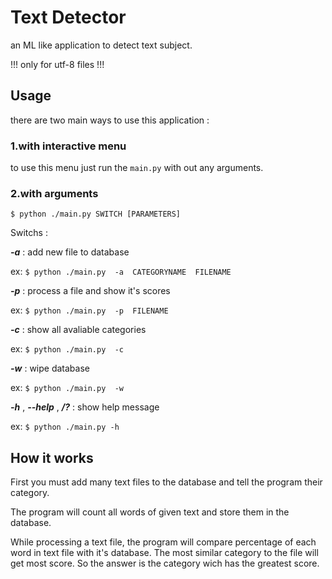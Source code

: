 # Text Detector

an ML like application to detect text subject.

!!! only for utf-8 files !!!

## Usage

there are two main ways to use this application :

<h3>1.with interactive menu</h3>
	
to use this menu just run the `main.py` with out any arguments.

<h3>2.with arguments</h3>

`$ python ./main.py SWITCH [PARAMETERS]`

Switchs :

***-a*** : add new file to database

ex:
`$ python ./main.py  -a  CATEGORYNAME  FILENAME`

***-p*** : process a file and show it's scores

ex:
`$ python ./main.py  -p  FILENAME`

***-c*** : show all avaliable categories

ex:
`$ python ./main.py  -c`

***-w*** : wipe database

ex:
`$ python ./main.py  -w`

***-h*** , ***--help*** , ***/?*** : show help message

ex:
`$ python ./main.py -h`

## How it works

First you must add many text files to the database and tell the program their category.

The program will count all words of given text and store them in the database.



While processing a text file, the program will compare percentage of each word in text file with it's database.
The most similar category to the file will get most score. So the answer is the category wich has the greatest score.